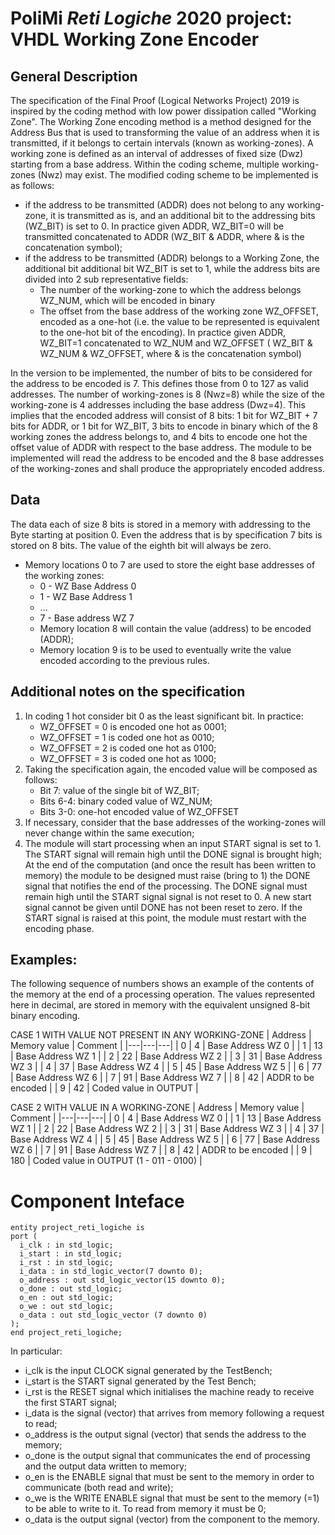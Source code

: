 # PoliMi ***Reti Logiche*** 2020 project: VHDL Working Zone Encoder

## General Description
The specification of the Final Proof (Logical Networks Project) 2019 is inspired by the coding method with low power dissipation called "Working Zone". The Working Zone encoding method is a method designed for the Address Bus that is used to transforming the value of an address when it is transmitted, if it belongs to certain intervals (known as working-zones). A working zone is defined as an interval of addresses of fixed size (Dwz) starting from a base address. Within the coding scheme, multiple working-zones (Nwz) may exist. The modified coding scheme to be implemented is as follows:
* if the address to be transmitted (ADDR) does not belong to any working-zone, it is transmitted as is, and an additional bit to the addressing bits (WZ_BIT) is set to 0. In practice given ADDR, WZ_BIT=0 will be transmitted concatenated to ADDR (WZ_BIT & ADDR, where & is the concatenation symbol);
* if the address to be transmitted (ADDR) belongs to a Working Zone, the additional bit additional bit WZ_BIT is set to 1, while the address bits are divided into 2 sub representative fields:
    * The number of the working-zone to which the address belongs WZ_NUM, which will be encoded in binary
    * The offset from the base address of the working zone WZ_OFFSET, encoded as a one-hot (i.e. the value to be represented is equivalent to the one-hot bit of the encoding). 
In practice given ADDR, WZ_BIT=1 concatenated to WZ_NUM and WZ_OFFSET ( WZ_BIT & WZ_NUM & WZ_OFFSET, where & is the concatenation symbol)

In the version to be implemented, the number of bits to be considered for the address to be encoded is
7. This defines those from 0 to 127 as valid addresses. The number of working-zones is 8
(Nwz=8) while the size of the working-zone is 4 addresses including the base address (Dwz=4).
This implies that the encoded address will consist of 8 bits: 1 bit for WZ_BIT + 7 bits
for ADDR, or 1 bit for WZ_BIT, 3 bits to encode in binary which of the 8 working
zones the address belongs to, and 4 bits to encode one hot the offset value of ADDR with respect
to the base address.
The module to be implemented will read the address to be encoded and the 8 base addresses of the
working-zones and shall produce the appropriately encoded address.

## Data
The data each of size 8 bits is stored in a memory with addressing to the Byte starting at position 0. Even the address that is by specification 7 bits is stored on 8 bits. The value of the eighth bit will always be zero.
- Memory locations 0 to 7 are used to store the eight base addresses of the working zones:
    - 0 - WZ Base Address 0
    - 1 - WZ Base Address 1
    - ...
    - 7 - Base address WZ 7
    - Memory location 8 will contain the value (address) to be encoded (ADDR);
    - Memory location 9 is to be used to eventually write the value encoded according to the previous rules.


## Additional notes on the specification
1. In coding 1 hot consider bit 0 as the least significant bit. In practice:
    * WZ_OFFSET = 0 is encoded one hot as 0001;
    * WZ_OFFSET = 1 is coded one hot as 0010;
    * WZ_OFFSET = 2 is coded one hot as 0100;
    * WZ_OFFSET = 3 is coded one hot as 1000;
2. Taking the specification again, the encoded value will be composed as follows:
    * Bit 7: value of the single bit of WZ_BIT;
    * Bits 6-4: binary coded value of WZ_NUM;
    * Bits 3-0: one-hot encoded value of WZ_OFFSET
3. If necessary, consider that the base addresses of the working-zones will never change within the same execution;
4. The module will start processing when an input START signal is set to 1. The START signal will remain high until the DONE signal is brought high; At the end of the computation (and once the result has been written to memory) the module to be designed must raise (bring to 1) the DONE signal that notifies the end of the processing. The DONE signal must remain high until the START signal signal is not reset to 0. A new start signal cannot be given until DONE has not been reset to zero. If the START signal is raised at this point, the module must restart with the encoding phase.


## Examples:
The following sequence of numbers shows an example of the contents of the memory at the end
of a processing operation. The values represented here in decimal, are stored in
memory with the equivalent unsigned 8-bit binary encoding.

CASE 1 WITH VALUE NOT PRESENT IN ANY WORKING-ZONE
| Address | Memory value | Comment |
|---|---|---|
| 0 | 4 | Base Address WZ 0 |
| 1 | 13 | Base Address WZ 1 |
| 2 | 22 | Base Address WZ 2 |
| 3 | 31 | Base Address WZ 3 |
| 4 | 37 | Base Address WZ 4 |
| 5 | 45 | Base Address WZ 5 |
| 6 | 77 | Base Address WZ 6 |
| 7 | 91 | Base Address WZ 7 |
| 8 | 42 | ADDR to be encoded |
| 9 | 42 | Coded value in OUTPUT |

CASE 2 WITH VALUE IN A WORKING-ZONE
| Address | Memory value | Comment |
|---|---|---|
| 0 | 4 | Base Address WZ 0 |
| 1 | 13 | Base Address WZ 1 |
| 2 | 22 | Base Address WZ 2 |
| 3 | 31 | Base Address WZ 3 |
| 4 | 37 | Base Address WZ 4 |
| 5 | 45 | Base Address WZ 5 |
| 6 | 77 | Base Address WZ 6 |
| 7 | 91 | Base Address WZ 7 |
| 8 | 42 | ADDR to be encoded |
| 9 | 180 | Coded value in OUTPUT (1 - 011 - 0100) |

# Component Inteface

```
entity project_reti_logiche is
port (
  i_clk : in std_logic;
  i_start : in std_logic;
  i_rst : in std_logic;
  i_data : in std_logic_vector(7 downto 0);
  o_address : out std_logic_vector(15 downto 0);
  o_done : out std_logic;
  o_en : out std_logic;
  o_we : out std_logic;
  o_data : out std_logic_vector (7 downto 0)
);
end project_reti_logiche;
```

In particular:
- i_clk is the input CLOCK signal generated by the TestBench;
- i_start is the START signal generated by the Test Bench;
- i_rst is the RESET signal which initialises the machine ready to receive the first
START signal;
- i_data is the signal (vector) that arrives from memory following a request to
read;
- o_address is the output signal (vector) that sends the address to the memory;
- o_done is the output signal that communicates the end of processing and the output data
written to memory;
- o_en is the ENABLE signal that must be sent to the memory in order to communicate
(both read and write);
- o_we is the WRITE ENABLE signal that must be sent to the memory (=1) to be able to
write to it. To read from memory it must be 0;
- o_data is the output signal (vector) from the component to the memory.
